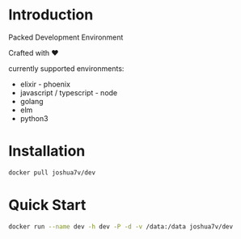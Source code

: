 # Introduction

Packed Development Environment

Crafted with ❤️

currently supported environments:

- elixir - phoenix
- javascript / typescript - node
- golang
- elm
- python3

# Installation

```bash
docker pull joshua7v/dev
```

# Quick Start

```bash
docker run --name dev -h dev -P -d -v /data:/data joshua7v/dev
```
